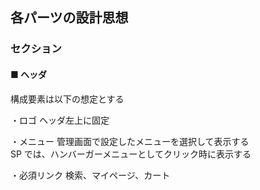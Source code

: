 ## 各パーツの設計思想

### セクション

#### ■ ヘッダ

構成要素は以下の想定とする

・ロゴ
ヘッダ左上に固定

・メニュー
管理画面で設定したメニューを選択して表示する<br>
SP では、ハンバーガーメニューとしてクリック時に表示する

・必須リンク
検索、マイページ、カート
